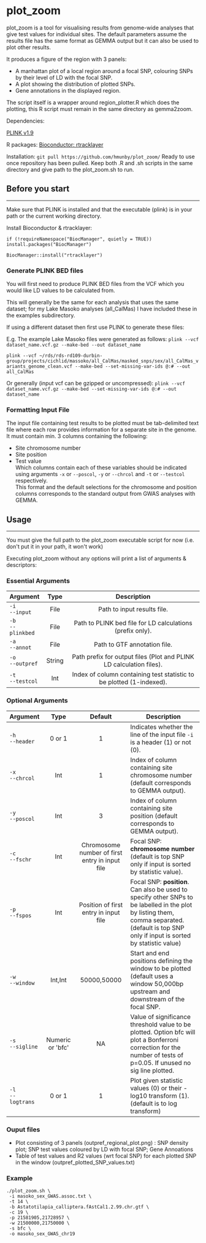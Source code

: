 plot_zoom
====

plot_zoom  is a tool for visualising results from genome-wide analyses that give test values for individual sites. The default parameters assume the results file has the same format as GEMMA output but it can also be used to plot other results. 

It produces a figure of the region with 3 panels: 
- A manhattan plot of a local region around a focal SNP, colouring SNPs by their level of LD with the focal SNP.
- A plot showing the distribution of plotted SNPs.  
- Gene annotations in the displayed region.

The script itself is a wrapper around region_plotter.R which does the plotting, this R script must remain in the same directory as gemma2zoom.

Dependencies:

[PLINK v1.9](https://www.cog-genomics.org/plink2)

R packages: 
[Bioconductor: rtracklayer](https://bioconductor.org/packages/release/bioc/html/rtracklayer.html)

Installation: 
`git pull https://github.com/hmunby/plot_zoom/`
Ready to use once repository has been pulled. Keep both .R and .sh scripts in the same directory and give path to the plot_zoom.sh to run. 

## Before you start
____

Make sure that PLINK is installed and that the executable (plink) is in your path or the current working directory.

Install Bioconductor & rtracklayer:

`if (!requireNamespace("BiocManager", quietly = TRUE))
  install.packages("BiocManager")`

`BiocManager::install("rtracklayer")`

### Generate PLINK BED files

You will first need to produce PLINK BED files from the VCF which you would like LD values to be calculated from.

This will generally be the same for each analysis that uses the same dataset; for my Lake Masoko analyses (all_CalMas) I have included these in the examples subdirectory.

If using a different dataset then first use PLINK to generate these files:

E.g. The example Lake Masoko files were generated as follows:
`plink --vcf dataset_name.vcf.gz --make-bed --out dataset_name`

`plink --vcf ~/rds/rds-rd109-durbin-group/projects/cichlid/massoko/all_CalMas/masked_snps/sex/all_CalMas_variants_genome_clean.vcf --make-bed --set-missing-var-ids @:# --out all_CalMas`

Or generally (input vcf can be gzipped or uncompressed):
`plink --vcf dataset_name.vcf.gz --make-bed --set-missing-var-ids @:# --out dataset_name`

### Formatting Input File 

The input file containing test results to be plotted must be tab-delimited text file where each row provides information for a separate site in the genome.
It must contain min. 3 columns containing the following: 
- Site chromosome number
- Site position
- Test value <br>
Which columns contain each of these variables should be indicated using arguments `-x` or `--poscol`, `-y` or `--chrcol` and `-t` or `--testcol` respectively. <br>
This format and the default selections for the chromosome and position columns corresponds to the standard output from GWAS analyses with GEMMA.

## Usage
___

You must give the full path to the plot_zoom executable script for now (i.e. don't put it in your path, it won't work)

Executing plot_zoom  without any options will print a list of arguments & descriptors:

### Essential Arguments
| Argument      |    Type    | Description |
| :-------------- |:----------:| :----:|
| `-i` <br>`--input`  | File | Path to input results file. |
| `-b` <br>`--plinkbed` | File | Path to PLINK bed file for LD calculations (prefix only).  |
| `-a` <br>`--annot`| File      |    Path to GTF annotation file. |
| `-o` <br>`--outpref` | String |  Path prefix for output files (Plot and PLINK LD calculation files). | 
| `-t` <br>`--testcol`  | Int | Index of column containing test statistic to be plotted (1-indexed). |

### Optional Arguments 
| Argument      |    Type    | Default | Description | 
| :-------------- |:----------:| :----: | ----- |
| `-h` <br>`--header`  | 0 or 1 | 1 | Indicates whether the line of the input file `-i` is a header (1) or not (0). | 
| `-x` <br>`--chrcol`  | Int | 1 | Index of column containing site chromosome number (default corresponds to GEMMA output).| 
| `-y` <br>`--poscol`  | Int | 3 | Index of column containing site position (default corresponds to GEMMA output). | 
|`-c` <br>`--fschr`  | Int | Chromosome number of first entry in input file | Focal SNP: **chromosome number** (default is top SNP only if input is sorted by statistic value). | 
|`-p` <br>`--fspos`  | Int | Position of first entry in input file | Focal SNP: **position**. Can also be used to specify other SNPs to be labelled in the plot by listing them, comma separated. (default is top SNP only if input is sorted by statistic value) | 
| `-w` <br> `--window` | Int,Int | 50000,50000 | Start and end positions defining the window to be plotted (default uses a window 50,000bp upstream and downstream of the focal SNP. | 
| `-s` <br> `--sigline` | Numeric or 'bfc' | NA |Value of significance threshold value to be plotted. Option bfc will plot a Bonferroni correction for the number of tests of p=0.05. If unused no sig line plotted.
| `-l` <br> `--logtrans` | 0 or 1 | 1 |           Plot given statistic values (0) or their -log10 transform (1). <br>(default is to log transform)

### Ouput files

- Plot consisting of 3 panels (outpref_regional_plot.png) : SNP density plot; SNP test values coloured by LD with focal SNP; Gene Annoations
- Table of test values and R2 values (wrt focal SNP) for each plotted SNP in the window (outpref_plotted_SNP_values.txt)


### Example

`./plot_zoom.sh \` <br>
` -i masoko_sex_GWAS.assoc.txt \` <br>
` -t 14 \` <br>
` -b Astatotilapia_calliptera.fAstCal1.2.99.chr.gtf \` <br>
` -c 19 \` <br>
` -p 21581905,21728957 \` <br>
` -w 21500000,21750000 \` <br>
` -s bfc \` <br>
` -o masoko_sex_GWAS_chr19`

